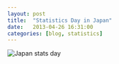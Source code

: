 ```yaml
---
layout: post
title:  "Statistics Day in Japan"
date:   2013-04-26 16:31:00
categories: [blog, statistics]
---
```

![Japan stats day](http://www.stat.go.jp/info/guide/img/178pos.jpg)